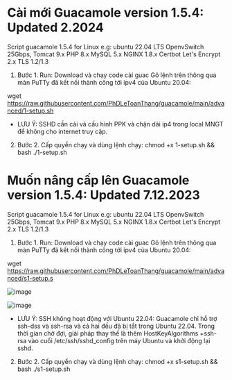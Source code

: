 # Cài mới Guacamole version 1.5.4: Updated 2.2024
Script guacamole 1.5.4 for Linux e.g: ubuntu 22.04 LTS OpenvSwitch 25Gbps, Tomcat 9.x PHP 8.x MySQL 5.x NGINX 1.8.x Certbot Let's Encrypt 2.x TLS 1.2/1.3

1. Bước 1. Run: Download và chạy code cài guac Gõ lệnh trên thông qua màn PuTTy đã kết nối thành công tới ipv4 của Ubuntu 20.04:
   
wget https://raw.githubusercontent.com/PhDLeToanThang/guacamole/main/advanced/1-setup.sh

- LƯU Ý: SSHD cần cài và cấu hình PPK và chặn dải ip4 trong local MNGT để không cho internet truy cập.

2. Bước 2. Cấp quyền chạy và dùng lệnh chạy: 
chmod +x 1-setup.sh && bash ./1-setup.sh


# Muốn nâng cấp lên Guacamole version 1.5.4: Updated 7.12.2023
Script guacamole 1.5.4 for Linux e.g: ubuntu 22.04 LTS OpenvSwitch 25Gbps, Tomcat 9.x PHP 8.x MySQL 5.x NGINX 1.8.x Certbot Let's Encrypt 2.x TLS 1.2/1.3

1. Bước 1. Run: Download và chạy code cài guac Gõ lệnh trên thông qua màn PuTTy đã kết nối thành công tới ipv4 của Ubuntu 20.04:
   
wget https://raw.githubusercontent.com/PhDLeToanThang/guacamole/main/advanced/s1-setup.s

![image](https://github.com/PhDLeToanThang/guacamole/assets/106635733/e4dd4678-65d8-44d1-be4e-da97a5c0de9d)

![image](https://github.com/PhDLeToanThang/guacamole/assets/106635733/b12004e7-1bcb-4ef5-9f89-a5c6b20216f3)

- LƯU Ý: SSH không hoạt động với Ubuntu 22.04:
Guacamole chỉ hỗ trợ ssh-dss và ssh-rsa và cả hai đều đã bị tắt trong Ubuntu 22.04.
Trong thời gian chờ đợi, giải pháp thay thế là thêm HostKeyAlgorithms +ssh-rsa vào cuối /etc/ssh/sshd_config trên máy Ubuntu và khởi động lại sshd.

2. Bước 2. Cấp quyền chạy và dùng lệnh chạy: 
chmod +x s1-setup.sh && bash ./s1-setup.sh
